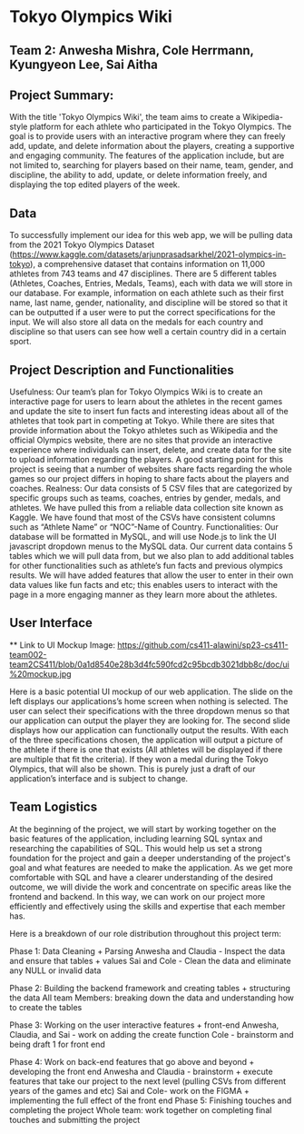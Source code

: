 # Tokyo Olympics Wiki
## Team 2: Anwesha Mishra, Cole Herrmann, Kyungyeon Lee, Sai Aitha 

## Project Summary:
With the title 'Tokyo Olympics Wiki', the team aims to create a Wikipedia-style platform for each athlete who participated in the Tokyo Olympics. The goal is to provide users with an interactive program where they can freely add, update, and delete information about the players, creating a supportive and engaging community. The features of the application include, but are not limited to, searching for players based on their name, team, gender, and discipline, the ability to add, update, or delete information freely, and displaying the top edited players of the week.

## Data 
To successfully implement our idea for this web app, we will be pulling data from the 2021 Tokyo Olympics Dataset (https://www.kaggle.com/datasets/arjunprasadsarkhel/2021-olympics-in-tokyo), a comprehensive dataset that contains information on 11,000 athletes from 743 teams and 47 disciplines. There are 5 different tables (Athletes, Coaches, Entries, Medals, Teams), each with data we will store in our database. For example, information on each athlete such as their first name, last name, gender, nationality, and discipline will be stored so that it can be outputted if a user were to put the correct specifications for the input. We will also store all data on the medals for each country and discipline so that users can see how well a certain country did in a certain sport.


## Project Description and Functionalities 
Usefulness: Our team’s plan for Tokyo Olympics Wiki is to create an interactive page for users to learn about the athletes in the recent games and update the site to insert fun facts and interesting ideas about all of the athletes that took part in competing at Tokyo. While there are sites that provide information about the Tokyo athletes such as Wikipedia and the official Olympics website, there are no sites that provide an interactive experience where individuals can insert, delete, and create data for the site to upload information regarding the players. A good starting point for this project is seeing that a number of websites share facts regarding the whole games so our project differs in hoping to share facts about the players and coaches. 
Realness: Our data consists of 5 CSV files that are categorized by specific groups such as teams, coaches, entries by gender, medals, and athletes. We have pulled this from a reliable data collection site known as Kaggle. We have found that most of the CSVs have consistent columns such as “Athlete Name” or “NOC”-Name of Country. 
Functionalities:  Our database will be formatted in MySQL, and will use Node.js to link the UI javascript dropdown menus to the MySQL data.  Our current data contains 5 tables which we will pull data from, but we also plan to add additional tables for other functionalities such as athlete’s fun facts and previous olympics results. We will have added features that allow the user to enter in their own data values like fun facts and etc; this enables users to interact with the page in a more engaging manner as they learn more about the athletes. 

## User Interface
** Link to UI Mockup Image: https://github.com/cs411-alawini/sp23-cs411-team002-team2CS411/blob/0a1d8540e28b3d4fc590fcd2c95bcdb3021dbb8c/doc/ui%20mockup.jpg

Here is a basic potential UI mockup of our web application. The slide on the left displays our applications’s home screen when nothing is selected. The user can select their specifications with the three dropdown menus so that our application can output the player they are looking for. The second slide displays how our application can functionally output the results. With each of the three specifications chosen, the application will output a picture of the athlete if there is one that exists (All athletes will be displayed if there are multiple that fit the criteria). If they won a medal during the Tokyo Olympics, that will also be shown. This is purely just a draft of our application’s interface and is subject to change.

## Team Logistics
At the beginning of the project, we will start by working together on the basic features of the application, including learning SQL syntax and researching the capabilities of SQL. This would help us set a strong foundation for the project and gain a deeper understanding of the project's goal and what features are needed to make the application. As we get more comfortable with SQL and have a clearer understanding of the desired outcome, we will divide the work and concentrate on specific areas like the frontend and backend. In this way, we can work on our project more efficiently and effectively using the skills and expertise that each member has. 

Here is a breakdown of our role distribution throughout this project term: 

Phase 1: Data Cleaning + Parsing 
	Anwesha and Claudia - Inspect the data and ensure that tables + values
	Sai and Cole - Clean the data and eliminate any NULL or invalid data 

Phase 2: Building the backend framework and creating tables + structuring the data 
	All team Members: breaking down the data and understanding how to create the tables 
 
Phase 3: Working on the user interactive features + front-end
	Anwesha, Claudia, and Sai - work on adding the create function 
	Cole - brainstorm and being draft 1 for front end 

Phase 4: Work on back-end features that go above and beyond + developing the front end 
	Anwesha and Claudia - brainstorm + execute features that take our project to the next level (pulling CSVs from different years of the games and etc)
	Sai and Cole- work on the FIGMA + implementing the full effect of the front end 
Phase 5: Finishing touches and completing the project 
	Whole team: work together on completing final touches and submitting the project 

